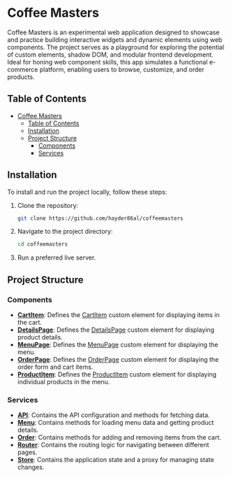 # Coffee Masters

Coffee Masters is an experimental web application designed to showcase and practice building interactive widgets and dynamic elements using web components. The project serves as a playground for exploring the potential of custom elements, shadow DOM, and modular frontend development. Ideal for honing web component skills, this app simulates a functional e-commerce platform, enabling users to browse, customize, and order products.

## Table of Contents

- [Coffee Masters](#coffee-masters)
  - [Table of Contents](#table-of-contents)
  - [Installation](#installation)
  - [Project Structure](#project-structure)
    - [Components](#components)
    - [Services](#services)

## Installation

To install and run the project locally, follow these steps:

1. Clone the repository:

    ```sh
    git clone https://github.com/hayder86al/coffeemasters
    ```

2. Navigate to the project directory:

    ```sh
    cd coffeemasters
    ```

3. Run a preferred live server.

## Project Structure

### Components

- **[CartItem](http://_vscodecontentref_/1)**: Defines the [CartItem](http://_vscodecontentref_/2) custom element for displaying items in the cart.
- **[DetailsPage](http://_vscodecontentref_/3)**: Defines the [DetailsPage](http://_vscodecontentref_/4) custom element for displaying product details.
- **[MenuPage](http://_vscodecontentref_/5)**: Defines the [MenuPage](http://_vscodecontentref_/6) custom element for displaying the menu.
- **[OrderPage](http://_vscodecontentref_/7)**: Defines the [OrderPage](http://_vscodecontentref_/8) custom element for displaying the order form and cart items.
- **[ProductItem](http://_vscodecontentref_/9)**: Defines the [ProductItem](http://_vscodecontentref_/10) custom element for displaying individual products in the menu.

### Services

- **[API](http://_vscodecontentref_/11)**: Contains the API configuration and methods for fetching data.
- **[Menu](http://_vscodecontentref_/12)**: Contains methods for loading menu data and getting product details.
- **[Order](http://_vscodecontentref_/13)**: Contains methods for adding and removing items from the cart.
- **[Router](http://_vscodecontentref_/14)**: Contains the routing logic for navigating between different pages.
- **[Store](http://_vscodecontentref_/15)**: Contains the application state and a proxy for managing state changes.
